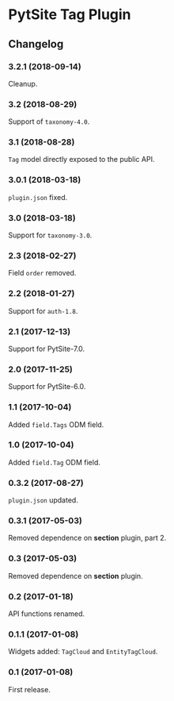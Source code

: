 # PytSite Tag Plugin


## Changelog


### 3.2.1 (2018-09-14)

Cleanup.


### 3.2 (2018-08-29)

Support of `taxonomy-4.0`.


### 3.1 (2018-08-28)

`Tag` model directly exposed to the public API.


### 3.0.1 (2018-03-18)

`plugin.json` fixed.


### 3.0 (2018-03-18)

Support for `taxonomy-3.0`.


### 2.3 (2018-02-27)

Field `order` removed.


### 2.2 (2018-01-27)

Support for `auth-1.8`.


### 2.1 (2017-12-13)

Support for PytSite-7.0.


### 2.0 (2017-11-25)

Support for PytSite-6.0.


### 1.1 (2017-10-04)

Added `field.Tags` ODM field.


### 1.0 (2017-10-04)

Added `field.Tag` ODM field.


### 0.3.2 (2017-08-27)

`plugin.json` updated.


### 0.3.1 (2017-05-03)

Removed dependence on **section** plugin, part 2.


### 0.3 (2017-05-03)

Removed dependence on **section** plugin.


### 0.2 (2017-01-18)

API functions renamed.


### 0.1.1 (2017-01-08)

Widgets added: `TagCloud` and `EntityTagCloud`.


### 0.1 (2017-01-08)

First release.
